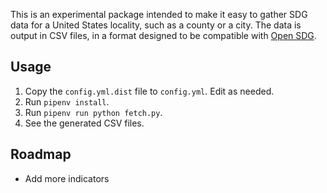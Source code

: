 This is an experimental package intended to make it easy to gather SDG data for a United States locality, such as a county or a city. The data is output in CSV files, in a format designed to be compatible with [Open SDG](https://github.com/open-sdg/open-sdg).

## Usage

1. Copy the `config.yml.dist` file to `config.yml`. Edit as needed.
1. Run `pipenv install`.
1. Run `pipenv run python fetch.py`.
1. See the generated CSV files.

## Roadmap

* Add more indicators
